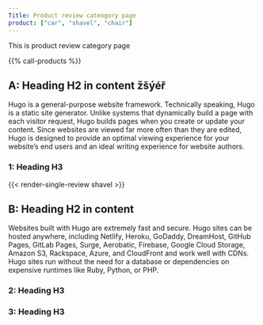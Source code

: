 ```yaml
---
Title: Product review cateogory page
product: ["car", "shavel", "chair"]
---
```

This is product review category page

{{% call-products %}}

## A: Heading H2 in content žšýéř
Hugo is a general-purpose website framework. Technically speaking, Hugo is a static site generator. Unlike systems that dynamically build a page with each visitor request, Hugo builds pages when you create or update your content. Since websites are viewed far more often than they are edited, Hugo is designed to provide an optimal viewing experience for your website’s end users and an ideal writing experience for website authors.
### 1: Heading H3

{{< render-single-review shavel >}}

## B: Heading H2 in content
Websites built with Hugo are extremely fast and secure. Hugo sites can be hosted anywhere, including Netlify, Heroku, GoDaddy, DreamHost, GitHub Pages, GitLab Pages, Surge, Aerobatic, Firebase, Google Cloud Storage, Amazon S3, Rackspace, Azure, and CloudFront and work well with CDNs. Hugo sites run without the need for a database or dependencies on expensive runtimes like Ruby, Python, or PHP.

### 2: Heading H3
### 3: Heading H3



